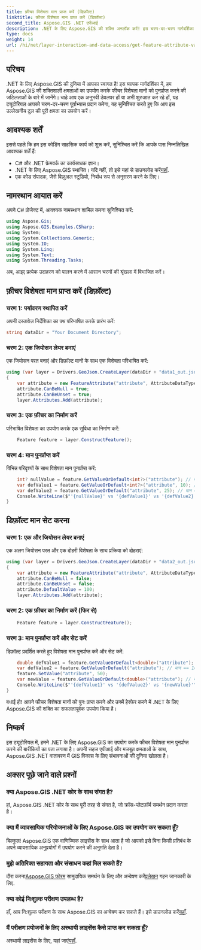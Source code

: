 ```yaml
---
title: फ़ीचर विशेषता मान प्राप्त करें (डिफ़ॉल्ट)
linktitle: फ़ीचर विशेषता मान प्राप्त करें (डिफ़ॉल्ट)
second_title: Aspose.GIS .NET एपीआई
description: .NET के लिए Aspose.GIS की शक्ति अनलॉक करें! इस चरण-दर-चरण मार्गदर्शिका के साथ सुविधा विशेषता मानों को आसानी से पुनर्प्राप्त और हेरफेर करें। अपना परीक्षण अभी डाउनलोड करें!
type: docs
weight: 14
url: /hi/net/layer-interaction-and-data-access/get-feature-attribute-value-default/
---
```

## परिचय
.NET के लिए Aspose.GIS की दुनिया में आपका स्वागत है! इस व्यापक मार्गदर्शिका में, हम Aspose.GIS की शक्तिशाली क्षमताओं का उपयोग करके फीचर विशेषता मानों को पुनर्प्राप्त करने की जटिलताओं के बारे में जानेंगे। चाहे आप एक अनुभवी डेवलपर हों या अभी शुरुआत कर रहे हों, यह ट्यूटोरियल आपको चरण-दर-चरण पूर्वाभ्यास प्रदान करेगा, यह सुनिश्चित करते हुए कि आप इस उल्लेखनीय टूल की पूरी क्षमता का उपयोग करें।
## आवश्यक शर्तें
इससे पहले कि हम इस कोडिंग साहसिक कार्य को शुरू करें, सुनिश्चित करें कि आपके पास निम्नलिखित आवश्यक शर्तें हैं:
- C# और .NET फ्रेमवर्क का कार्यसाधक ज्ञान।
-  .NET के लिए Aspose.GIS स्थापित। यदि नहीं, तो इसे यहां से डाउनलोड करें[यहाँ](https://releases.aspose.com/gis/net/).
- एक कोड संपादक, जैसे विज़ुअल स्टूडियो, निर्बाध रूप से अनुसरण करने के लिए।
## नामस्थान आयात करें
अपने C# प्रोजेक्ट में, आवश्यक नामस्थान शामिल करना सुनिश्चित करें:
```csharp
using Aspose.Gis;
using Aspose.GIS.Examples.CSharp;
using System;
using System.Collections.Generic;
using System.IO;
using System.Linq;
using System.Text;
using System.Threading.Tasks;
```
अब, आइए प्रत्येक उदाहरण को पालन करने में आसान चरणों की श्रृंखला में विभाजित करें।
## फ़ीचर विशेषता मान प्राप्त करें (डिफ़ॉल्ट)
### चरण 1: पर्यावरण स्थापित करें
अपनी दस्तावेज़ निर्देशिका का पथ परिभाषित करके प्रारंभ करें:
```csharp
string dataDir = "Your Document Directory";
```
### चरण 2: एक जियोसन लेयर बनाएं
एक जियोसन परत बनाएं और डिफ़ॉल्ट मानों के साथ एक विशेषता परिभाषित करें:
```csharp
using (var layer = Drivers.GeoJson.CreateLayer(dataDir + "data1_out.json"))
{
    var attribute = new FeatureAttribute("attribute", AttributeDataType.Integer);
    attribute.CanBeNull = true;
    attribute.CanBeUnset = true;
    layer.Attributes.Add(attribute);
```
### चरण 3: एक फ़ीचर का निर्माण करें
परिभाषित विशेषता का उपयोग करके एक सुविधा का निर्माण करें:
```csharp
    Feature feature = layer.ConstructFeature();
```
### चरण 4: मान पुनर्प्राप्त करें
विभिन्न परिदृश्यों के साथ विशेषता मान पुनर्प्राप्त करें:
```csharp
    int? nullValue = feature.GetValueOrDefault<int?>("attribute"); // मान == शून्य
    var defValue1 = feature.GetValueOrDefault<int?>("attribute", 10); // मान == 10
    var defValue2 = feature.GetValueOrDefault("attribute", 25); // मान == 10
    Console.WriteLine($"'{nullValue}' vs '{defValue1}' vs '{defValue2}'");
}
```
## डिफ़ॉल्ट मान सेट करना
### चरण 1: एक और जियोसन लेयर बनाएं
एक अलग जियोसन परत और एक दोहरी विशेषता के साथ प्रक्रिया को दोहराएं:
```csharp
using (var layer = Drivers.GeoJson.CreateLayer(dataDir + "data2_out.json"))
{
    var attribute = new FeatureAttribute("attribute", AttributeDataType.Double);
    attribute.CanBeNull = false;
    attribute.CanBeUnset = false;
    attribute.DefaultValue = 100;
    layer.Attributes.Add(attribute);
```
### चरण 2: एक फ़ीचर का निर्माण करें (फिर से)
```csharp
    Feature feature = layer.ConstructFeature();
```
### चरण 3: मान पुनर्प्राप्त करें और सेट करें
डिफ़ॉल्ट प्रदर्शित करते हुए विशेषता मान पुनर्प्राप्त करें और सेट करें:
```csharp
    double defValue1 = feature.GetValueOrDefault<double>("attribute"); // मान == 100
    var defValue2 = feature.GetValueOrDefault("attribute"); // मान == 100
    feature.SetValue("attribute", 50);
    var newValue = feature.GetValueOrDefault<double>("attribute"); // मान == 50
    Console.WriteLine($"'{defValue1}' vs '{defValue2}' vs '{newValue}'");
}
```
बधाई हो! आपने फीचर विशेषता मानों को पुनः प्राप्त करने और उनमें हेरफेर करने में .NET के लिए Aspose.GIS की शक्ति का सफलतापूर्वक उपयोग किया है।
## निष्कर्ष
इस ट्यूटोरियल में, हमने .NET के लिए Aspose.GIS का उपयोग करके फीचर विशेषता मान पुनर्प्राप्त करने की बारीकियों का पता लगाया है। अपनी सहज एपीआई और मजबूत क्षमताओं के साथ, Aspose.GIS .NET वातावरण में GIS विकास के लिए संभावनाओं की दुनिया खोलता है।
## अक्सर पूछे जाने वाले प्रश्नों
### क्या Aspose.GIS .NET कोर के साथ संगत है?
हां, Aspose.GIS .NET कोर के साथ पूरी तरह से संगत है, जो क्रॉस-प्लेटफ़ॉर्म समर्थन प्रदान करता है।
### क्या मैं व्यावसायिक परियोजनाओं के लिए Aspose.GIS का उपयोग कर सकता हूँ?
बिल्कुल! Aspose.GIS एक वाणिज्यिक लाइसेंस के साथ आता है जो आपको इसे बिना किसी प्रतिबंध के अपने व्यावसायिक अनुप्रयोगों में उपयोग करने की अनुमति देता है।
### मुझे अतिरिक्त सहायता और संसाधन कहां मिल सकते हैं?
 दौरा करना[Aspose.GIS फोरम](https://forum.aspose.com/c/gis/33) सामुदायिक समर्थन के लिए और अन्वेषण करें[प्रलेखन](https://reference.aspose.com/gis/net/) गहन जानकारी के लिए.
### क्या कोई निःशुल्क परीक्षण उपलब्ध है?
 हाँ, आप नि:शुल्क परीक्षण के साथ Aspose.GIS का अन्वेषण कर सकते हैं। इसे डाउनलोड करें[यहाँ](https://releases.aspose.com/).
### मैं परीक्षण प्रयोजनों के लिए अस्थायी लाइसेंस कैसे प्राप्त कर सकता हूँ?
 अस्थायी लाइसेंस के लिए, यहां जाएं[यहाँ](https://purchase.aspose.com/temporary-license/).
